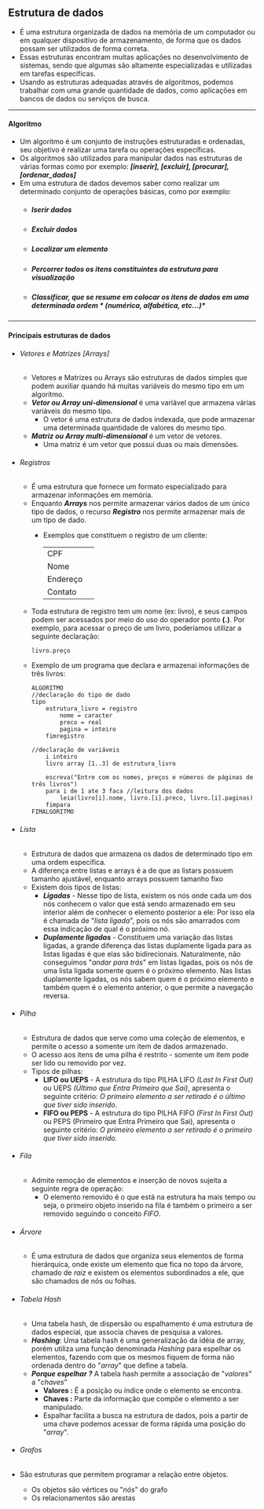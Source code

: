 ## Estrutura de dados
- É uma estrutura organizada de dados na memória de um computador ou em qualquer dispositivo de armazenamento, de forma que os dados possam ser utilizados de forma correta.
- Essas estruturas encontram muitas aplicações no desenvolvimento de sistemas, sendo que algumas são altamente especializadas e utilizadas em tarefas específicas.
- Usando as estruturas adequadas através de algoritmos, podemos trabalhar com uma grande quantidade de dados, como aplicações em bancos de dados ou serviços de busca.

---
#### Algoritmo
- Um algoritmo é um conjunto de instruções estruturadas e ordenadas, seu objetivo é realizar uma tarefa ou operações específicas.
- Os algoritmos são utilizados para manipular dados nas estruturas de várias formas como por exemplo:
***[inserir], [excluir], [procurar], [ordenar_dados]***
- Em uma estrutura de dados devemos saber como realizar um determinado conjunto de operações básicas, como por exemplo:
    - ##### Iserir dados
    - ##### Excluir dados
    - ##### Localizar um elemento
    - ##### Percorrer todos os itens constituintes da estrutura para visualização
    - ##### Classificar, que se resume em colocar os itens de dados em uma determinada ordem *  (numérica, alfabética, etc...)*

---
#### Principais estruturas de dados
- ###### Vetores e Matrizes [Arrays]
    - Vetores e Matrizes ou Arrays são estruturas de dados simples que podem auxiliar quando há muitas variáveis do mesmo tipo em um algoritmo.
    - ***Vetor ou Array uni-dimensional*** é uma variável que armazena várias variáveis do mesmo tipo.
        - O vetor é uma estrutura de dados indexada, que pode armazenar uma determinada quantidade de valores do mesmo tipo.
    - ***Matriz ou Array multi-dimensional*** é um vetor de vetores.
        - Uma matriz é um vetor que possui duas ou mais dimensões.

- ###### Registros
    - É uma estrutura que fornece um formato especializado para armazenar informações em memória.
    - Enquanto ***Arrays*** nos permite armazenar vários dados de um único tipo de dados, o recurso ***Registro*** nos permite armazenar mais de um tipo de dado.
        - Exemplos que constituem o registro de um cliente:
        
            |               |  |
            | ------------- | -|
            | CPF           |  |
            | Nome          |  |
            | Endereço      |  |
            | Contato       |  |
    - Toda  estrutura de registro tem um nome (ex: livro), e seus campos podem ser acessados por meio do uso do operador ponto **(.)**. Por exemplo, para acessar o preço de um livro, poderíamos utilizar a seguinte declaração:
        ~~~
        livro.preço
        ~~~
    - Exemplo de um programa que declara e armazenai informações de três livros:
        ~~~
        ALGORITMO
        //declaração do tipo de dado
        tipo
            estrutura_livro = registro
                nome = caracter
                preco = real
                pagina = inteiro
            fimregistro

        //declaração de variáveis
            i inteiro
            livro array [1..3] de estrutura_livro

            escreva("Entre com os nomes, preços e números de páginas de três livros")
            para i de 1 ate 3 faca //leitura dos dados
                leia(livro[i].nome, livro.[i].preco, livro.[i].paginas)
            fimpara
        FIMALGORITMO

- ###### Lista
    - Estrutura de dados que armazena os dados de determinado tipo em uma ordem específica.
    - A diferença entre listas e arrays é a de que as listars possuem tamanho ajustável, enquanto arrays possuem tamanho fixo
    - Existem dois tipos de listas:
        - ***Ligadas*** - Nesse tipo de lista, existem os nós onde cada um dos nós conhecem o valor que está sendo armazenado em seu interior além de conhecer o elemento posterior a ele: Por isso ela é chamada de "*lista ligada*", pois os nós são amarrados com essa indicação de qual é o próximo nó.
        - ***Duplamente ligadas*** - Constituem uma variação das listas ligadas, a grande diferença das listas duplamente ligada para as listas ligadas é que elas são bidirecionais. Naturalmente, não conseguimos "*andar para trás*" em listas ligadas, pois os nós de uma lista ligada somente quem é o próximo elemento. Nas listas duplamente ligadas, os nós sabem quem é o próximo elemento e também quem é o elemento anterior, o que permite a navegação reversa.

- ###### Pilha
    -  Estrutura de dados que serve como uma coleção de elementos, e permite o acesso a somente um item de dados armazenado.
    - O acesso aos itens de uma pilha é restrito - somente um item pode ser lido ou removido por vez.
    - Tipos de pilhas:
        - **LIFO ou UEPS** - A estrutura do tipo PILHA LIFO *(Last In First Out)* ou UEPS *(Último que Entra Primeiro que Sai)*, apresenta o seguinte critério: *O primeiro elemento a ser retirado é o último que tiver sido inserido*.
        - **FIFO ou PEPS** - A estrutura do tipo PILHA FIFO *(First In First Out)* ou PEPS (Primeiro que Entra Primeiro que Sai), apresenta o seguinte critério: *O primeiro elemento a ser retirado é o primeiro que tiver sido inserido.*

- ###### Fila
    - Admite remoção de elementos e inserção de novos sujeita a seguinte regra de operação:
        - O elemento removido é o que está na estrutura ha mais tempo ou seja, o primeiro objeto inserido na fila é também o primeiro a ser removido seguindo o conceito *FIFO*.

- ###### Árvore
    - É uma estrutura de dados que organiza seus elementos de forma hierárquica, onde existe um elemento que fica no topo da árvore, chamado de *raiz* e existem os elementos subordinados a ele, que são chamados de nós ou folhas.

- ###### Tabela Hash
    - Uma tabela hash, de dispersão ou espalhamento é uma estrutura de dados especial, que associa chaves de pesquisa a valores.
    - ***Hashing***: Uma tabela hash é uma generalização da idéia de array, porém utiliza uma função denominada *Hashing* para espelhar os elementos, fazendo com que os mesmos fiquem de forma não ordenada dentro do "*array*" que define a tabela.
    - ***Porque espelhar ?***
    A tabela hash permite a associação de "*valores*" a "*chaves*"
        - **Valores :** É a posição ou índice onde o elemento se encontra.
        - **Chaves :** Parte da informação que compõe o elemento a ser manipulado.
        - Espalhar facilita a busca na estrutura de dados, pois a partir de uma chave podemos acessar de forma rápida uma posição do "*array*".

- ###### Grafos
- São estruturas que permitem programar a relação entre objetos.
    - Os objetos são vértices ou "*nós*" do grafo
    - Os  relacionamentos são arestas